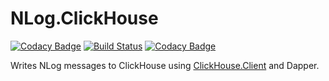 # NLog.ClickHouse

[![Codacy Badge](https://api.codacy.com/project/badge/Grade/e7772b8d659c4e569fd1f87657af165a)](https://app.codacy.com/gh/mucahitimre/NLog.ClickHouse?utm_source=github.com&utm_medium=referral&utm_content=mucahitimre/NLog.ClickHouse&utm_campaign=Badge_Grade_Settings)
[![Build Status](https://app.travis-ci.com/mucahitimre/NLog.ClickHouse.svg?branch=master)](https://app.travis-ci.com/mucahitimre/NLog.ClickHouse)
[![Codacy Badge](https://app.codacy.com/project/badge/Grade/984706964d6c4ff7a55b58f544783c23)](https://www.codacy.com/gh/mucahitimre/NLog.ClickHouse/dashboard?utm_source=github.com&amp;utm_medium=referral&amp;utm_content=mucahitimre/NLog.ClickHouse&amp;utm_campaign=Badge_Grade)

Writes NLog messages to ClickHouse using [ClickHouse.Client](https://github.com/DarkWanderer/ClickHouse.Client) and Dapper. 

